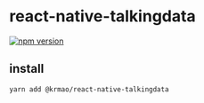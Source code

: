 # react-native-talkingdata

[![npm version](https://badge.fury.io/js/@codesdancing/react-native-talkingdata.svg)](https://badge.fury.io/js/@codesdancing/react-native-talkingdata)

## install

```shell
yarn add @krmao/react-native-talkingdata
```

